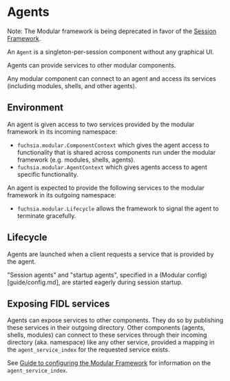 # Agents

Note: The Modular framework is being deprecated in favor of
the [Session Framework](/docs/concepts/session/introduction.md).

An `Agent` is a singleton-per-session component without any graphical UI.

Agents can provide services to other modular components.

Any modular component can connect to an agent and access its services (including
modules, shells, and other agents).

## Environment

An agent is given access to two services provided by the modular framework in
its incoming namespace:

*   `fuchsia.modular.ComponentContext` which gives the agent access to
    functionality that is shared across components run under the modular
    framework (e.g. modules, shells, agents).
*   `fuchsia.modular.AgentContext` which gives agents access to agent specific
    functionality.

An agent is expected to provide the following services to the modular framework in its
outgoing namespace:

*   `fuchsia.modular.Lifecycle` allows the framework to signal the agent
    to terminate gracefully.

## Lifecycle

Agents are launched when a client requests a service that is provided by the agent.

"Session agents" and "startup agents", specified in a (Modular
config)[guide/config.md], are started eagerly during session startup.

## Exposing FIDL services

Agents can expose services to other components. They do so by publishing
these services in their outgoing directory. Other components (agents, shells, modules)
can connect to these services through their incoming directory (aka. namespace)
like any other service, provided a mapping in the `agent_service_index`
for the requested service exists.

See [Guide to configuring the Modular Framework](guide/config.md) for information on
the `agent_service_index`.
